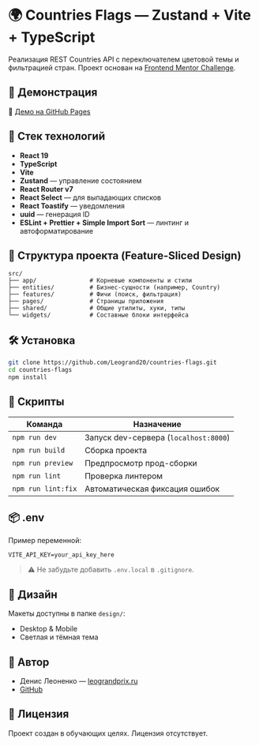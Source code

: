 # 🌍 Countries Flags — Zustand + Vite + TypeScript

Реализация REST Countries API с переключателем цветовой темы и фильтрацией стран. Проект основан на [Frontend Mentor Challenge](https://www.frontendmentor.io/challenges/rest-countries-api-with-color-theme-switcher-5cacc469fec04111f7b848ca).

## 🚀 Демонстрация

🔗 [Демо на GitHub Pages](https://github.com/Leogrand20/countries-flags)

## 🧩 Стек технологий

- **React 19**
- **TypeScript**
- **Vite**
- **Zustand** — управление состоянием
- **React Router v7**
- **React Select** — для выпадающих списков
- **React Toastify** — уведомления
- **uuid** — генерация ID
- **ESLint + Prettier + Simple Import Sort** — линтинг и автоформатирование

## 📁 Структура проекта (Feature-Sliced Design)

```
src/
├── app/               # Корневые компоненты и стили
├── entities/          # Бизнес-сущности (например, Country)
├── features/          # Фичи (поиск, фильтрация)
├── pages/             # Страницы приложения
├── shared/            # Общие утилиты, хуки, типы
└── widgets/           # Составные блоки интерфейса
```

## 🛠️ Установка

```bash
git clone https://github.com/Leogrand20/countries-flags.git
cd countries-flags
npm install
```

## 🧪 Скрипты

| Команда             | Назначение                          |
|---------------------|-------------------------------------|
| `npm run dev`       | Запуск dev-сервера (`localhost:8000`) |
| `npm run build`     | Сборка проекта                      |
| `npm run preview`   | Предпросмотр прод-сборки            |
| `npm run lint`      | Проверка линтером                   |
| `npm run lint:fix`  | Автоматическая фиксация ошибок      |

## 📦 .env

Пример переменной:

```
VITE_API_KEY=your_api_key_here
```

> ⚠️ Не забудьте добавить `.env.local` в `.gitignore`.

## 🧪 Дизайн

Макеты доступны в папке `design/`:
- Desktop & Mobile
- Светлая и тёмная тема

## 👤 Автор

- Денис Леоненко — [leograndprix.ru](https://leograndprix.ru)
- [GitHub](https://github.com/Leogrand20)

## 📝 Лицензия

Проект создан в обучающих целях. Лицензия отсутствует.
